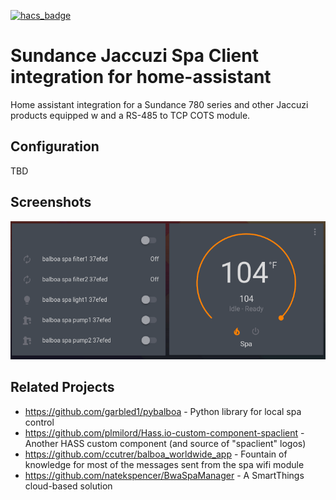 [![hacs_badge](https://img.shields.io/badge/HACS-Default-orange.svg)](https://github.com/custom-components/hacs)

# Sundance Jaccuzi Spa Client integration for home-assistant
Home assistant integration for a Sundance 780 series and other Jaccuzi products equipped w and a
RS-485 to TCP COTS module.

## Configuration

TBD

## Screenshots

![Screenshots](Screenshot_spa.png)

## Related Projects

* https://github.com/garbled1/pybalboa - Python library for local spa control
* https://github.com/plmilord/Hass.io-custom-component-spaclient - Another HASS custom component (and source of "spaclient" logos)
* https://github.com/ccutrer/balboa_worldwide_app - Fountain of knowledge for most of the messages sent from the spa wifi module
* https://github.com/natekspencer/BwaSpaManager - A SmartThings cloud-based solution
